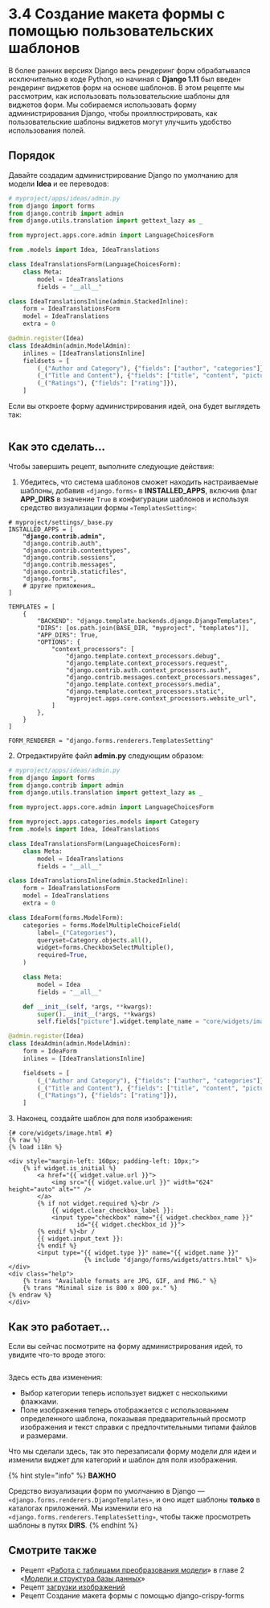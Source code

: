 # 3.4 Создание макета формы с помощью пользовательских шаблонов

В более ранних версиях Django весь рендеринг форм обрабатывался исключительно в коде Python, но начиная с **Django 1.11** был введен рендеринг виджетов форм на основе шаблонов. В этом рецепте мы рассмотрим, как использовать пользовательские шаблоны для виджетов форм. Мы собираемся использовать форму администрирования Django, чтобы проиллюстрировать, как пользовательские шаблоны виджетов могут улучшить удобство использования полей.

## Порядок

Давайте создадим администрирование Django по умолчанию для модели **Idea** и ее переводов:

```python
# myproject/apps/ideas/admin.py
from django import forms
from django.contrib import admin
from django.utils.translation import gettext_lazy as _

from myproject.apps.core.admin import LanguageChoicesForm

from .models import Idea, IdeaTranslations

class IdeaTranslationsForm(LanguageChoicesForm):
    class Meta:
        model = IdeaTranslations
        fields = "__all__"

class IdeaTranslationsInline(admin.StackedInline):
    form = IdeaTranslationsForm
    model = IdeaTranslations
    extra = 0

@admin.register(Idea)
class IdeaAdmin(admin.ModelAdmin):
    inlines = [IdeaTranslationsInline]
    fieldsets = [
        (_("Author and Category"), {"fields": ["author", "categories"]}),
        (_("Title and Content"), {"fields": ["title", "content", "picture"]}),
        (_("Ratings"), {"fields": ["rating"]}),
    ]
```

Если вы откроете форму администрирования идей, она будет выглядеть так:

<figure><img src="../../.gitbook/assets/ideas_admin.jpg" alt=""><figcaption></figcaption></figure>

## Как это сделать...

Чтобы завершить рецепт, выполните следующие действия:

1. Убедитесь, что система шаблонов сможет находить настраиваемые шаблоны, добавив `«django.forms»` в **INSTALLED\_APPS**, включив флаг **APP\_DIRS** в значение `True` в конфигурации шаблонов и используя средство визуализации формы `«TemplatesSetting»`:

<pre class="language-python"><code class="lang-python"># myproject/settings/_base.py
INSTALLED_APPS = [
<strong>    "django.contrib.admin",
</strong>    "django.contrib.auth",
    "django.contrib.contenttypes",
    "django.contrib.sessions",
    "django.contrib.messages",
    "django.contrib.staticfiles",
    "django.forms",
    # другие приложения…
]

TEMPLATES = [
    {
        "BACKEND": "django.template.backends.django.DjangoTemplates",
        "DIRS": [os.path.join(BASE_DIR, "myproject", "templates")],
        "APP_DIRS": True,
        "OPTIONS": {
            "context_processors": [
                "django.template.context_processors.debug",
                "django.template.context_processors.request",
                "django.contrib.auth.context_processors.auth",
                "django.contrib.messages.context_processors.messages",
                "django.template.context_processors.media",
                "django.template.context_processors.static",
                "myproject.apps.core.context_processors.website_url",
            ]
        },
    }
]

FORM_RENDERER = "django.forms.renderers.TemplatesSetting"</code></pre>

2\. Отредактируйте файл **admin.py** следующим образом:

```python
# myproject/apps/ideas/admin.py
from django import forms
from django.contrib import admin
from django.utils.translation import gettext_lazy as _

from myproject.apps.core.admin import LanguageChoicesForm

from myproject.apps.categories.models import Category
from .models import Idea, IdeaTranslations

class IdeaTranslationsForm(LanguageChoicesForm):
    class Meta:
        model = IdeaTranslations
        fields = "__all__"

class IdeaTranslationsInline(admin.StackedInline):
    form = IdeaTranslationsForm
    model = IdeaTranslations
    extra = 0

class IdeaForm(forms.ModelForm):
    categories = forms.ModelMultipleChoiceField(
        label=_("Categories"),
        queryset=Category.objects.all(),
        widget=forms.CheckboxSelectMultiple(),
        required=True,
    )

    class Meta:
        model = Idea
        fields = "__all__"

    def __init__(self, *args, **kwargs):
        super().__init__(*args, **kwargs)
        self.fields["picture"].widget.template_name = "core/widgets/image.html"

@admin.register(Idea)
class IdeaAdmin(admin.ModelAdmin):
    form = IdeaForm
    inlines = [IdeaTranslationsInline]

    fieldsets = [
        (_("Author and Category"), {"fields": ["author", "categories"]}),
        (_("Title and Content"), {"fields": ["title", "content", "picture"]}),
        (_("Ratings"), {"fields": ["rating"]}),
    ]
```

3\. Наконец, создайте шаблон для поля изображения:

```django
{# core/widgets/image.html #}
{% raw %}
{% load i18n %}

<div style="margin-left: 160px; padding-left: 10px;">
    {% if widget.is_initial %}
        <a href="{{ widget.value.url }}">
            <img src="{{ widget.value.url }}" width="624" height="auto" alt="" />
        </a>
        {% if not widget.required %}<br />
            {{ widget.clear_checkbox_label }}:
            <input type="checkbox" name="{{ widget.checkbox_name }}"
                   id="{{ widget.checkbox_id }}">
        {% endif %}<br /
        {{ widget.input_text }}:
        {% endif %}
        <input type="{{ widget.type }}" name="{{ widget.name }}"
                     {% include "django/forms/widgets/attrs.html" %}>
</div>
<div class="help">
    {% trans "Available formats are JPG, GIF, and PNG." %}
    {% trans "Minimal size is 800 x 800 px." %}
{% endraw %}
</div>
```

## Как это работает...

Если вы сейчас посмотрите на форму администрирования идей, то увидите что-то вроде этого:

<figure><img src="../../.gitbook/assets/ideas_admin_picture.jpg" alt=""><figcaption></figcaption></figure>

Здесь есть два изменения:

* Выбор категории теперь использует виджет с несколькими флажками.
* Поле изображения теперь отображается с использованием определенного шаблона, показывая предварительный просмотр изображения и текст справки с предпочтительными типами файлов и размерами.

Что мы сделали здесь, так это перезаписали форму модели для идеи и изменили виджет для категорий и шаблон для поля изображения.

{% hint style="info" %}
**ВАЖНО**

Средство визуализации форм по умолчанию в Django — `«django.forms.renderers.DjangoTemplates»`, и оно ищет шаблоны **только** в каталогах приложений. Мы изменили его на `«django.forms.renderers.TemplatesSetting»`, чтобы также просмотреть шаблоны в путях **DIRS**.
{% endhint %}

## Смотрите также

* Рецепт «[Работа с таблицами преобразования модели](../2.-modeli-i-struktury-bd/2.7-rabota-s-tablicami-perevoda-modeli.md)» в главе 2 «[Модели и структура базы данных](../2.-modeli-i-struktury-bd/)»
* Рецепт [загрузки изображений](3.3-zagruzka-izobrazhenii.md)
* Рецепт Создание макета формы с помощью django-crispy-forms
